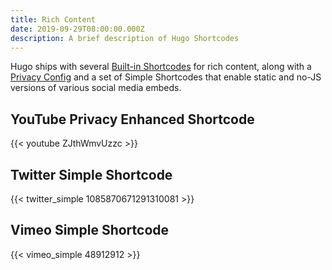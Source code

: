 ```yaml
---
title: Rich Content
date: 2019-09-29T08:00:00.000Z
description: A brief description of Hugo Shortcodes
---
```




Hugo ships with several [Built-in Shortcodes](https://gohugo.io/content-management/shortcodes/#use-hugo-s-built-in-shortcodes) for rich content, along with a [Privacy Config](https://gohugo.io/about/hugo-and-gdpr/) and a set of Simple Shortcodes that enable static and no-JS versions of various social media embeds.

<!--more-->



## YouTube Privacy Enhanced Shortcode

{{< youtube ZJthWmvUzzc >}}



## Twitter Simple Shortcode

{{< twitter_simple 1085870671291310081 >}}



## Vimeo Simple Shortcode

{{< vimeo_simple 48912912 >}}
